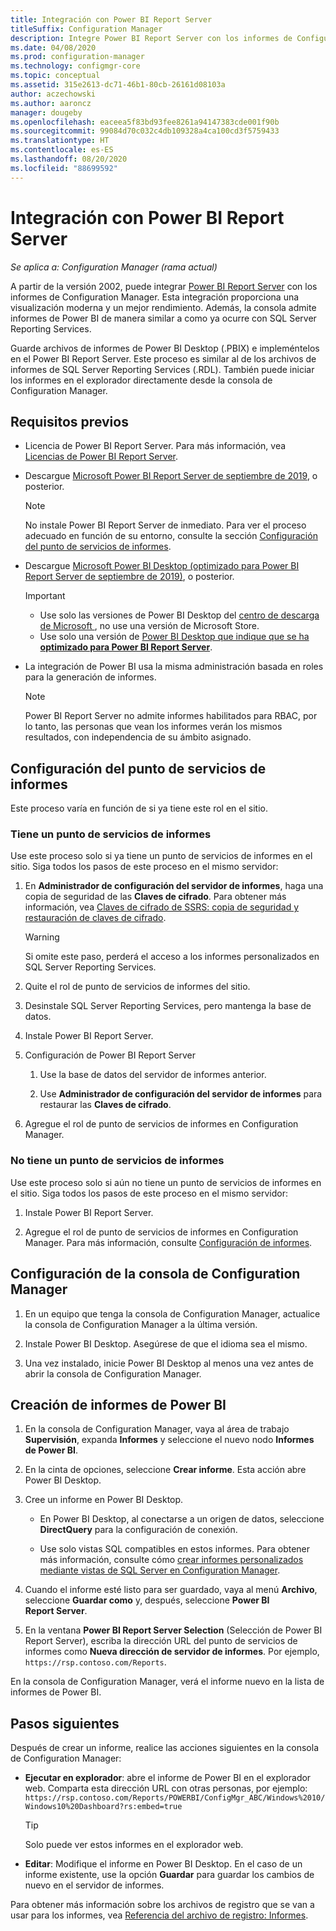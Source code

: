 ```yaml
---
title: Integración con Power BI Report Server
titleSuffix: Configuration Manager
description: Integre Power BI Report Server con los informes de Configuration Manager para obtener una visualización moderna y un mejor rendimiento.
ms.date: 04/08/2020
ms.prod: configuration-manager
ms.technology: configmgr-core
ms.topic: conceptual
ms.assetid: 315e2613-dc71-46b1-80cb-26161d08103a
author: aczechowski
ms.author: aaroncz
manager: dougeby
ms.openlocfilehash: eaceea5f83bd93fee8261a94147383cde001f90b
ms.sourcegitcommit: 99084d70c032c4db109328a4ca100cd3f5759433
ms.translationtype: HT
ms.contentlocale: es-ES
ms.lasthandoff: 08/20/2020
ms.locfileid: "88699592"
---
```

# <a name="integrate-with-power-bi-report-server"></a>Integración con Power BI Report Server

*Se aplica a: Configuration Manager (rama actual)*

<!--3721603-->

A partir de la versión 2002, puede integrar [Power BI Report Server](/power-bi/report-server/get-started) con los informes de Configuration Manager. Esta integración proporciona una visualización moderna y un mejor rendimiento. Además, la consola admite informes de Power BI de manera similar a como ya ocurre con SQL Server Reporting Services.

Guarde archivos de informes de Power BI Desktop (.PBIX) e impleméntelos en el Power BI Report Server. Este proceso es similar al de los archivos de informes de SQL Server Reporting Services (.RDL). También puede iniciar los informes en el explorador directamente desde la consola de Configuration Manager.

## <a name="prerequisites"></a>Requisitos previos

- Licencia de Power BI Report Server. Para más información, vea [Licencias de Power BI Report Server](/power-bi/report-server/get-started#licensing-power-bi-report-server).

- Descargue [Microsoft Power BI Report Server de septiembre de 2019](https://www.microsoft.com/download/details.aspx?id=57270), o posterior.

    > [!NOTE]
    > No instale Power BI Report Server de inmediato. Para ver el proceso adecuado en función de su entorno, consulte la sección [Configuración del punto de servicios de informes](#configure-the-reporting-services-point).

- Descargue [Microsoft Power BI Desktop (optimizado para Power BI Report Server de septiembre de 2019)](https://www.microsoft.com/download/details.aspx?id=57271), o posterior.

    > [!IMPORTANT]
    > - Use solo las versiones de Power BI Desktop del [centro de descarga de Microsoft ](https://www.microsoft.com/download/), no use una versión de Microsoft Store.
    > - Use solo una versión de [Power BI Desktop que indique que se ha **optimizado para Power BI Report Server**](/power-bi/report-server/install-powerbi-desktop).

- La integración de Power BI usa la misma administración basada en roles para la generación de informes.
    > [!NOTE]
    > Power BI Report Server no admite informes habilitados para RBAC, por lo tanto, las personas que vean los informes verán los mismos resultados, con independencia de su ámbito asignado.

## <a name="configure-the-reporting-services-point"></a>Configuración del punto de servicios de informes

Este proceso varía en función de si ya tiene este rol en el sitio.

### <a name="you-have-a-reporting-services-point"></a>Tiene un punto de servicios de informes

Use este proceso solo si ya tiene un punto de servicios de informes en el sitio. Siga todos los pasos de este proceso en el mismo servidor:

1. En **Administrador de configuración del servidor de informes**, haga una copia de seguridad de las **Claves de cifrado**. Para obtener más información, vea [Claves de cifrado de SSRS: copia de seguridad y restauración de claves de cifrado](/sql/reporting-services/install-windows/ssrs-encryption-keys-back-up-and-restore-encryption-keys).

    > [!WARNING]
    > Si omite este paso, perderá el acceso a los informes personalizados en SQL Server Reporting Services.

1. Quite el rol de punto de servicios de informes del sitio.

1. Desinstale SQL Server Reporting Services, pero mantenga la base de datos.

1. Instale Power BI Report Server.

1. Configuración de Power BI Report Server

    1. Use la base de datos del servidor de informes anterior.

    1. Use **Administrador de configuración del servidor de informes** para restaurar las **Claves de cifrado**.

1. Agregue el rol de punto de servicios de informes en Configuration Manager.

### <a name="you-dont-have-a-reporting-services-point"></a>No tiene un punto de servicios de informes

Use este proceso solo si aún no tiene un punto de servicios de informes en el sitio. Siga todos los pasos de este proceso en el mismo servidor:

1. Instale Power BI Report Server.

2. Agregue el rol de punto de servicios de informes en Configuration Manager. Para más información, consulte [Configuración de informes](configuring-reporting.md).

## <a name="configure-the-configuration-manager-console"></a>Configuración de la consola de Configuration Manager

1. En un equipo que tenga la consola de Configuration Manager, actualice la consola de Configuration Manager a la última versión.

1. Instale Power BI Desktop. Asegúrese de que el idioma sea el mismo.

1. Una vez instalado, inicie Power BI Desktop al menos una vez antes de abrir la consola de Configuration Manager.

## <a name="create-power-bi-reports"></a>Creación de informes de Power BI

1. En la consola de Configuration Manager, vaya al área de trabajo **Supervisión**, expanda **Informes** y seleccione el nuevo nodo **Informes de Power BI**.

1. En la cinta de opciones, seleccione **Crear informe**. Esta acción abre Power BI Desktop.

1. Cree un informe en Power BI Desktop.

    - En Power BI Desktop, al conectarse a un origen de datos, seleccione **DirectQuery** para la configuración de conexión.

    - Use solo vistas SQL compatibles en estos informes. Para obtener más información, consulte cómo [crear informes personalizados mediante vistas de SQL Server en Configuration Manager](../../../develop/core/understand/sqlviews/create-custom-reports-using-sql-server-views.md).

1. Cuando el informe esté listo para ser guardado, vaya al menú **Archivo**, seleccione **Guardar como** y, después, seleccione **Power BI Report Server**.

1. En la ventana **Power BI Report Server Selection** (Selección de Power BI Report Server), escriba la dirección URL del punto de servicios de informes como **Nueva dirección de servidor de informes**. Por ejemplo, `https://rsp.contoso.com/Reports`.

En la consola de Configuration Manager, verá el informe nuevo en la lista de informes de Power BI.

## <a name="next-steps"></a>Pasos siguientes

Después de crear un informe, realice las acciones siguientes en la consola de Configuration Manager:

- **Ejecutar en explorador**: abre el informe de Power BI en el explorador web. Comparta esta dirección URL con otras personas, por ejemplo: `https://rsp.contoso.com/Reports/POWERBI/ConfigMgr_ABC/Windows%2010/Windows10%20Dashboard?rs:embed=true`

    > [!TIP]
    > Solo puede ver estos informes en el explorador web.

- **Editar**: Modifique el informe en Power BI Desktop. En el caso de un informe existente, use la opción **Guardar** para guardar los cambios de nuevo en el servidor de informes.

Para obtener más información sobre los archivos de registro que se van a usar para los informes, vea [Referencia del archivo de registro: Informes](../../plan-design/hierarchy/log-files.md#BKMK_ReportLog).